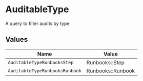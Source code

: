 # AuditableType

A query to filter audits by type


## Values

| Name                           | Value                          |
| ------------------------------ | ------------------------------ |
| `AuditableTypeRunbooksStep`    | Runbooks::Step                 |
| `AuditableTypeRunbooksRunbook` | Runbooks::Runbook              |